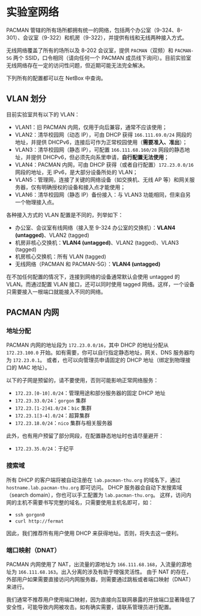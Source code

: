 # 实验室网络

PACMAN 管辖的所有场所都拥有统一的网络，包括两个办公室（9-324、8-301）、会议室（9-322）和机房（9-322），并提供有线和无线两种接入方式。

无线网络覆盖了所有的场所以及 8-202 会议室，提供 `PACMAN`（双频）和 `PACMAN-5G` 两个 SSID，口令相同（请向任何一个 PACMAN 成员线下询问）。目前实验室无线网络存在一定的访问性问题，但近期可能无法完全解决。

下列所有的配置都可以在 NetBox 中查询。

## VLAN 划分

目前实验室共有以下的 VLAN：

* VLAN1：旧 PACMAN 内网，仅用于向后兼容，通常不应该使用；
* VLAN2：清华校园网（动态 IP），可由 DHCP 获得 `166.111.69.0/24` 网段的地址，并提供 DHCPv6，连接后可作为正常校园使用（**需要准入、准出**）；
* VLAN3：清华校园网（静态 IP），可配置 `166.111.68.160/28` 网段的静态地址，并提供 DHCPv6，但必须先向系里申请，**自行配置无法使用**；
* VLAN4：PACMAN 内网，可由 DHCP 获得（或者自行配置）`172.23.0.0/16` 网段的地址，无 IPv6，是大部分设备所处的 VLAN；
* VLAN5：管理网，连接了关键的网络设备（如交换机、无线 AP 等）和网关服务器，仅有明确授权的设备和接入点才能使用；
* VLAN6：清华校园网（静态 IP）备份接入：与 VLAN3 功能相同，但来自另一个物理接入点。

各种接入方式的 VLAN 配置是不同的，列举如下：

* 办公室、会议室有线网络（接入至 9-324 办公室的交换机）：**VLAN4 (untagged)**、VLAN2 (tagged)
* 机房非核心交换机：**VLAN4 (untagged)**、VLAN2 (tagged)、VLAN3 (tagged)
* 机房核心交换机：所有 VLAN (tagged)
* 无线网络（PACMAN 和 PACMAN-5G）：**VLAN4 (untagged)**

在不加任何配置的情况下，连接到网络的设备通常默认会使用 untagged 的 VLAN。而通过配置 VLAN 接口，还可以同时使用 tagged 网络。这样，一个设备只需要接入一根端口就能接入不同的网络。

## PACMAN 内网

### 地址分配

PACMAN 内网的地址段为 `172.23.0.0/16`，其中 DHCP 的地址分配从 `172.23.100.0` 开始。如有需要，你可以自行指定静态地址，网关、DNS 服务器均为 `172.23.0.1`。
或者，也可以向管理员申请固定的 DHCP 地址（绑定到物理接口的 MAC 地址）。

以下的子网是预留的，请不要使用，否则可能影响正常网络服务：

* `172.23.[0-10].0/24`：管理用途和部分服务器的固定 DHCP 地址
* `172.23.33.0/24`：`gorgon` 集群
* `172.23.[1-2]41.0/24`：`bic` 集群
* `172.23.1[3-4].0/24`：超算集群
* `172.23.18.0/24`：`nico` 集群与相关服务器

此外，也有用户预留了部分网段，在配置静态地址时也请尽量避开：

* `172.23.35.0/24`：于纪平

### 搜索域

所有 DHCP 的客户端将被自动注册在 `lab.pacman-thu.org` 的域名下，通过 `hostname.lab.pacman-thu.org` 即可访问。
DHCP 服务器会自动下发搜索域（search domain），你也可以手工配置为 `lab.pacman-thu.org`。
这样，访问内网的主机不需要书写完整的域名，只需要使用主机名即可，如：

* `ssh gorgon0`
* `curl http://fermat`

因此，我们推荐所有用户使用 DHCP 来获得地址。否则，将失去这一便利。

### 端口映射（DNAT）

PACMAN 内网使用了 NAT，出流量的源地址为 `166.111.68.168`，入流量的源地址为 `166.111.68.163`。出入分离的涉及有助于增强灵活性。
由于 NAT 的存在，外部用户如果需要直接访问内网服务器，则需要通过跳板或者端口映射（DNAT）来进行。

我们通常不推荐用户使用端口映射，因为直接向互联网暴露的开放端口显著降低了安全性，可能导致内网被攻击。如有确实需要，请联系管理员进行配置。
